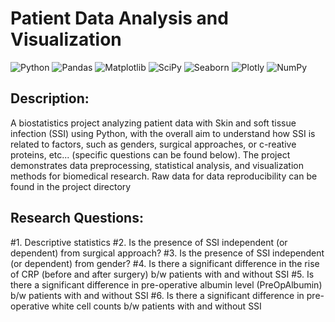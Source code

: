 #    Patient Data Analysis and Visualization

![Python](https://img.shields.io/badge/Python-3.9%2B-blue.svg)
![Pandas](https://img.shields.io/badge/Library-Pandas-yellow.svg)
![Matplotlib](https://img.shields.io/badge/Visualization-Matplotlib-green.svg)
![SciPy](https://img.shields.io/badge/Library-SciPy-orange.svg)
![Seaborn](https://img.shields.io/badge/Visualization-Seaborn-teal.svg)
![Plotly](https://img.shields.io/badge/Visualization-Plotly-purple.svg)
![NumPy](https://img.shields.io/badge/Library-NumPy-orange.svg)

##    Description:
A biostatistics project analyzing patient data with Skin and soft tissue infection (SSI) using Python, with the overall aim to understand how SSI is related to factors, such as genders, surgical approaches, or c-reative proteins, etc... (specific questions can be found below).
The project demonstrates data preprocessing, statistical analysis, and visualization methods for biomedical research. 
Raw data for data reproducibility can be found in the project directory

##    Research Questions:
#1. Descriptive statistics
#2. Is the presence of SSI independent (or dependent) from surgical approach?
#3. Is the presence of SSI independent (or dependent) from gender?
#4. Is there a significant difference in the rise of CRP (before and after surgery) b/w patients with and without SSI
#5. Is there a significant difference in pre-operative albumin level (PreOpAlbumin) b/w patients with and without SSI
#6. Is there a significant difference in pre-operative white cell counts b/w patients with and without SSI

